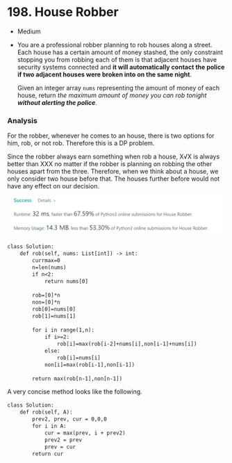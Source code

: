 # 198. House Robber

* Medium
*   You are a professional robber planning to rob houses along a street. Each house has a certain amount of money stashed, the only constraint stopping you from robbing each of them is that adjacent houses have security systems connected and **it will automatically contact the police if two adjacent houses were broken into on the same night**.

    Given an integer array `nums` representing the amount of money of each house, return _the maximum amount of money you can rob tonight **without alerting the police**_.

### Analysis

For the robber, whenever he comes to an house, there is two options for him, rob, or not rob. Therefore this is a DP problem.&#x20;

Since the robber always earn something when rob a house, X√X is always better than XXX no matter if the robber is planning on robbing the other houses apart from the three. Therefore, when we think about a house, we only consider two house before that. The houses further before would not have any effect on our decision.&#x20;

![](<../.gitbook/assets/image (8) (1) (1) (1) (1) (1) (1).png>)

```
class Solution:
    def rob(self, nums: List[int]) -> int:
        currmax=0
        n=len(nums)
        if n<2:
            return nums[0]
        
        rob=[0]*n
        non=[0]*n
        rob[0]=nums[0]
        rob[1]=nums[1]
        
        for i in range(1,n):
            if i>=2:
                rob[i]=max(rob[i-2]+nums[i],non[i-1]+nums[i])
            else:
                rob[i]=nums[i]
            non[i]=max(rob[i-1],non[i-1])
            
        return max(rob[n-1],non[n-1])
```

A very concise method looks like the following.&#x20;

```
class Solution:
    def rob(self, A):
        prev2, prev, cur = 0,0,0
        for i in A:
            cur = max(prev, i + prev2)
            prev2 = prev
            prev = cur
        return cur
```

